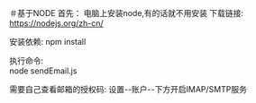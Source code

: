＃基于NODE
首先：
    电脑上安装node,有的话就不用安装
    下载链接: https://nodejs.org/zh-cn/

安装依赖:
    npm install

执行命令:  
    node sendEmail.js

需要自己查看邮箱的授权码:
    设置--账户--下方开启IMAP/SMTP服务
